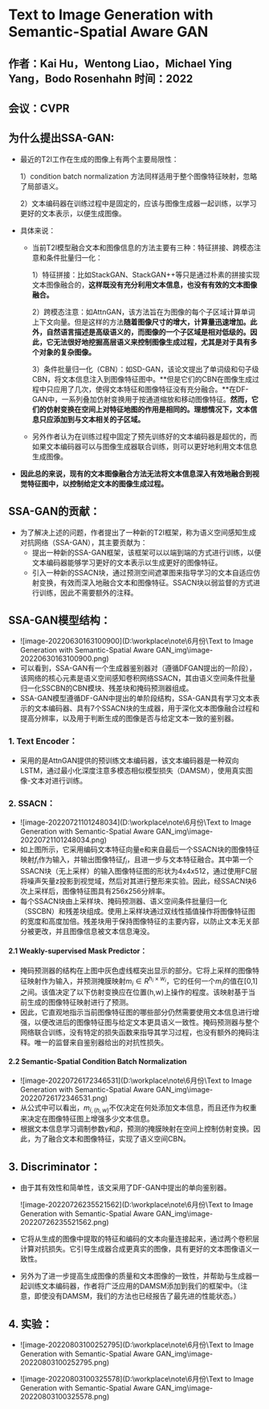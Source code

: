 # Text to Image Generation with Semantic-Spatial Aware GAN

## 作者：Kai Hu，Wentong Liao，Michael Ying Yang，Bodo Rosenhahn 时间：2022

## 会议：CVPR

## 为什么提出SSA-GAN:

- 最近的T2I工作在生成的图像上有两个主要局限性：

  1）condition batch normalization 方法同样适用于整个图像特征映射，忽略了局部语义。

  2）文本编码器在训练过程中是固定的，应该与图像生成器一起训练，以学习更好的文本表示，以便生成图像。

- 具体来说：

  - 当前T2I模型融合文本和图像信息的方法主要有三种：特征拼接、跨模态注意和条件批量归一化：

    1）特征拼接：比如StackGAN、StackGAN++等只是通过朴素的拼接实现文本图像融合的，**这样既没有充分利用文本信息，也没有有效的文本图像融合。**

    2）跨模态注意：如AttnGAN，该方法旨在为图像的每个子区域计算单词上下文向量。但是这样的方法**随着图像尺寸的增大，计算量迅速增加。此外，自然语言描述是高级语义的，而图像的一个子区域是相对低级的。因此，它无法很好地挖掘高层语义来控制图像生成过程，尤其是对于具有多个对象的复杂图像。**

    3）条件批量归一化（CBN）：如SD-GAN，该论文提出了单词级和句子级CBN，将文本信息注入到图像特征图中。**但是它们的CBN在图像生成过程中只应用了几次，使得文本特征和图像特征没有充分融合。**在DF-GAN中，一系列叠加仿射变换用于按通道缩放和移动图像特征。**然而，它们的仿射变换在空间上对特征地图的作用是相同的。理想情况下，文本信息只应添加到与文本相关的子区域。**

  - 另外作者认为在训练过程中固定了预先训练好的文本编码器是超优的，而如果文本编码器可以与图像生成器联合训练，则可以更好地利用文本信息生成图像。

- **因此总的来说，现有的文本图像融合方法无法将文本信息深入有效地融合到视觉特征图中，以控制给定文本的图像生成过程。**

## SSA-GAN的贡献：

- 为了解决上述的问题，作者提出了一种新的T2I框架，称为语义空间感知生成对抗网络（SSA-GAN），其主要贡献为：
  - 提出一种新的SSA-GAN框架，该框架可以以端到端的方式进行训练，以便文本编码器能够学习更好的文本表示以生成更好的图像特征。
  - 引入一种新的SSACN块，通过预测空间遮罩图来指导学习的文本自适应仿射变换，有效而深入地融合文本和图像特征。SSACN块以弱监督的方式进行训练，因此不需要额外的注释。

## SSA-GAN模型结构：

- ![image-20220630163100900](D:\workplace\note\6月份\Text to Image Generation with Semantic-Spatial Aware GAN_img\image-20220630163100900.png)
- 可以看到，SSA-GAN有一个生成器鉴别器对（遵循DFGAN提出的一阶段），该网络的核心元素是语义空间感知卷积网络SSACN，其由语义空间条件批量归一化SSCBN的CBN模块、残差块和掩码预测器组成。
- SSA-GAN模型遵循DF-GAN中提出的单阶段结构，SSA-GAN具有学习文本表示的文本编码器、具有7个SSACN块的生成器，用于深化文本图像融合过程和提高分辨率，以及用于判断生成的图像是否与给定文本一致的鉴别器。

### 1. Text Encoder：

- 采用的是AttnGAN提供的预训练文本编码器，该文本编码器是一种双向LSTM，通过最小化深度注意多模态相似模型损失（DAMSM），使用真实图像-文本对进行训练。

### 2. SSACN：

- ![image-20220721101248034](D:\workplace\note\6月份\Text to Image Generation with Semantic-Spatial Aware GAN_img\image-20220721101248034.png)
- 如上图所示，它采用编码文本特征向量e和来自最后一个SSACN块的图像特征映射$f_i$作为输入，并输出图像特征$f_i$，且进一步与文本特征融合。其中第一个SSACN块（无上采样）的输入图像特征图的形状为4x4x512，通过使用FC层将噪声矢量z投影到视觉域，然后对其进行整形来实验。因此，经SSACN块6次上采样后，图像特征图具有256x256分辨率。
- 每个SSACN块由上采样块、掩码预测器、语义空间条件批量归一化（SSCBN）和残差块组成。使用上采样块通过双线性插值操作将图像特征图的宽度和高度加倍。残差块用于保持图像特征的主要内容，以防止文本无关部分被更改，并且图像信息被文本信息淹没。

#### 2.1 Weakly-supervised Mask Predictor：

- 掩码预测器的结构在上图中灰色虚线框突出显示的部分。它将上采样的图像特征映射作为输入，并预测掩膜映射$m_i \in R^{h_i \times w_i}$，它的任何一个$m_i$的值在[0,1]之间。该值决定了以下仿射变换应在位置(h,w)上操作的程度。该映射基于当前生成的图像特征映射进行了预测。
- 因此，它直观地指示当前图像特征图的哪些部分仍然需要使用文本信息进行增强，以便改进后的图像特征图与给定文本更具语义一致性。掩码预测器与整个网络联合训练，没有特定的损失函数来指导其学习过程，也没有额外的掩码注释。唯一的监督来自鉴别器给出的对抗性损失。

#### 2.2 Semantic-Spatial Condition Batch Normalization

- ![image-20220726172346531](D:\workplace\note\6月份\Text to Image Generation with Semantic-Spatial Aware GAN_img\image-20220726172346531.png)
- 从公式中可以看出，$m_{i,(h,w)}$不仅决定在何处添加文本信息，而且还作为权重来决定在图像特征图上增强多少文本信息。
- 根据文本信息学习调制参数$\gamma$和$\beta$，预测的掩膜映射在空间上控制仿射变换。因此，为了融合文本和图像特征，实现了语义空间CBN。

## 3. Discriminator：

- 由于其有效性和简单性，该文采用了DF-GAN中提出的单向鉴别器。

  ![image-20220726235521562](D:\workplace\note\6月份\Text to Image Generation with Semantic-Spatial Aware GAN_img\image-20220726235521562.png)

- 它将从生成的图像中提取的特征和编码的文本向量连接起来，通过两个卷积层计算对抗损失。它引导生成器合成更真实的图像，具有更好的文本图像语义一致性。

- 另外为了进一步提高生成图像的质量和文本图像的一致性，并帮助与生成器一起训练文本编码器，作者将广泛应用的DAMSM添加到我们的框架中。（注意，即使没有DAMSM，我们的方法也已经报告了最先进的性能状态。）

## 4. 实验：

- ![image-20220803100252795](D:\workplace\note\6月份\Text to Image Generation with Semantic-Spatial Aware GAN_img\image-20220803100252795.png)

- ![image-20220803100325578](D:\workplace\note\6月份\Text to Image Generation with Semantic-Spatial Aware GAN_img\image-20220803100325578.png)

  